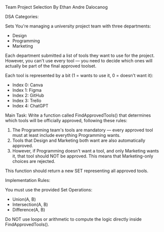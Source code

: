 Team Project Selection
By Ethan Andre Dalocanog

DSA
Categories:

Sets
You're managing a university project team with three departments:
   - Design
   - Programming
   - Marketing

Each department submitted a list of tools they want to use for the project. However, you can't use every tool — you need to decide which ones will actually be part of the final approved toolset.

Each tool is represented by a bit (1 = wants to use it, 0 = doesn't want it):
   - Index 0: Canva
   - Index 1: Figma
   - Index 2: GitHub
   - Index 3: Trello
   - Index 4: ChatGPT


Main Task:
Write a function called FindApprovedTools() that determines which tools will be officially approved, following these rules:
 
1. The Programming team's tools are mandatory — every approved tool must at least include everything Programming wants.
2. Tools that Design and Marketing both want are also automatically approved.
3. However, if Programming doesn't want a tool, and only Marketing wants it, that tool should NOT be approved. This means that Marketing-only choices are rejected.

This function should return a new SET representing all approved tools.


Implementation Rules:

You must use the provided Set Operations:
   - Union(A, B)
   - Intersection(A, B)
   - Difference(A, B)

Do NOT use loops or arithmetic to compute the logic directly inside FindApprovedTools().